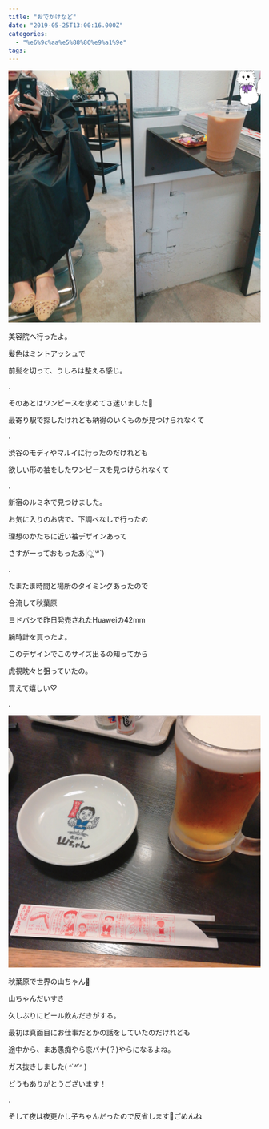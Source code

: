 ```yaml
---
title: "おでかけなど"
date: "2019-05-25T13:00:16.000Z"
categories: 
  - "%e6%9c%aa%e5%88%86%e9%a1%9e"
tags: 
---
```


![](images/20190525_1315524207008136449662540.jpg)

美容院へ行ったよ。

髪色はミントアッシュで

前髪を切って、うしろは整える感じ。

.

そのあとはワンピースを求めてさ迷いました👗

最寄り駅で探したけれども納得のいくものが見つけられなくて

.

渋谷のモディやマルイに行ったのだけれども

欲しい形の袖をしたワンピースを見つけられなくて

.

新宿のルミネで見つけました。

お気に入りのお店で、下調べなしで行ったの

理想のかたちに近い袖デザインあって

さすがーっておもったあ|ू´꒳\`)

.

たまたま時間と場所のタイミングあったので

合流して秋葉原

ヨドバシで昨日発売されたHuaweiの42mm

腕時計を買ったよ。

このデザインでこのサイズ出るの知ってから

虎視眈々と狙っていたの。

買えて嬉しい♡

.

![](images/2019-05-25-19-39-106111318732874288318.jpg)

秋葉原で世界の山ちゃん🐥

山ちゃんだいすき

久しぶりにビール飲んだきがする。

最初は真面目にお仕事だとかの話をしていたのだけれども

途中から、まあ愚痴やら恋バナ(？)やらになるよね。

ガス抜きしました( ᐢ˙꒳˙ᐢ )

どうもありがとうございます！

.

そして夜は夜更かし子ちゃんだったので反省します🐒ごめんね
